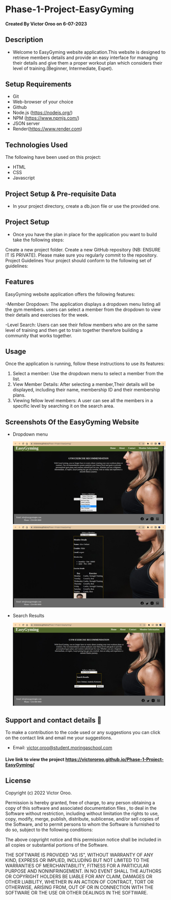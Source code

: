 # Phase-1-Project-EasyGyming
#### Created By Victor Oroo on 6-07-2023

## Description

- Welcome to EasyGyming website application.This website is designed to retrieve members details and provide an easy interface for managing their details and give them a proper workout plan which considers their level of training.(Beginner, Intermediate, Expet).

## Setup Requirements

- Git
- Web-browser of your choice
- Github
- Node.js (https://nodejs.org/)
- NPM (https://www.npmjs.com/)
- JSON server
- Render(https://www.render.com)

## Technologies Used

The following have been used on this project:

- HTML
- CSS
- Javascript

## Project Setup & Pre-requisite Data

- In your project directory, create a db.json file or use the provided one.

## Project Setup
- Once you have the plan in place for the application you want to build take the following steps:

Create a new project folder.
Create a new GitHub repository (NB: ENSURE IT IS PRIVATE).
Please make sure you regularly commit to the repository.
Project Guidelines
Your project should conform to the following set of guidelines:

## Features
EasyGyming website application offers the following features:

-Member Dropdown: The application displays a dropdown menu listing all the gym members.
users can select a member from the dropdown to view their details and exercises for the week.

-Level Search: Users can see their fellow members who are on the same level of training and then get 
to train together therefore building a community that works together.

## Usage
Once the application is running, follow these instructions to use its features:

1. Select a member: Use the dropdown menu to select a member from the list.
2. View Member Details: After selecting a member,Their details will be displayed, including their name, membership ID and their membership plans.
3. Viewing fellow level members: A user can see all the members in a specific level by searching it on the search area.

## Screenshots Of the EasyGyming Website

- Dropdown menu

  <img src="./Screenshots-EasyGyming/Screenshot dropdown menu.png" alt="screenshot" />
  <img src="./Screenshots-EasyGyming/Screenshot select dropdown menu.png" alt="screenshot" />

- Search Results

  <img src="./Screenshots-EasyGyming/Screenshot show search results.png" alt="screenshot" />

## Support and contact details 🙂

To make a contribution to the code used or any suggestions you can click on the contact link and email me your suggestions.

- Email: victor.oroo@student.moringaschool.com

#### Live link to view the project  https://victororoo.github.io/Phase-1-Project-EasyGyming/

## License

Copyright (c) 2022 Victor Oroo.

Permission is hereby granted, free of charge, to any person obtaining a copy
of this software and associated documentation files , to deal
in the Software without restriction, including without limitation the rights
to use, copy, modify, merge, publish, distribute, sublicense, and/or sell
copies of the Software, and to permit persons to whom the Software is
furnished to do so, subject to the following conditions:

The above copyright notice and this permission notice shall be included in all
copies or substantial portions of the Software.

THE SOFTWARE IS PROVIDED "AS IS", WITHOUT WARRANTY OF ANY KIND, EXPRESS OR
IMPLIED, INCLUDING BUT NOT LIMITED TO THE WARRANTIES OF MERCHANTABILITY,
FITNESS FOR A PARTICULAR PURPOSE AND NONINFRINGEMENT. IN NO EVENT SHALL THE
AUTHORS OR COPYRIGHT HOLDERS BE LIABLE FOR ANY CLAIM, DAMAGES OR OTHER
LIABILITY, WHETHER IN AN ACTION OF CONTRACT, TORT OR OTHERWISE, ARISING FROM,
OUT OF OR IN CONNECTION WITH THE SOFTWARE OR THE USE OR OTHER DEALINGS IN THE
SOFTWARE.

